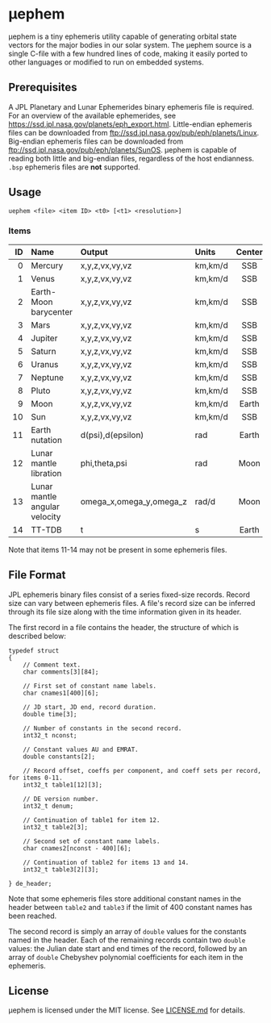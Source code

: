# μephem

μephem is a tiny ephemeris utility capable of generating orbital state vectors for the major bodies in our solar system. The μephem source is a single C-file with a few hundred lines of code, making it easily ported to other languages or modified to run on embedded systems.

## Prerequisites

A JPL Planetary and Lunar Ephemerides binary ephemeris file is required. For an overview of the available ephemerides, see <https://ssd.jpl.nasa.gov/planets/eph_export.html>. Little-endian ephemeris files can be downloaded from <ftp://ssd.jpl.nasa.gov/pub/eph/planets/Linux>. Big-endian ephemeris files can be downloaded from <ftp://ssd.jpl.nasa.gov/pub/eph/planets/SunOS>. μephem is capable of reading both little and big-endian files, regardless of the host endianness. `.bsp` ephemeris files are **not** supported.

## Usage

	uephem <file> <item ID> <t0> [<t1> <resolution>]

### Items

| ID | Name                          | Output                  | Units   | Center |
|---:|:------------------------------|:------------------------|:--------|:------:|
|  0 | Mercury                       | x,y,z,vx,vy,vz          | km,km/d | SSB    |
|  1 | Venus                         | x,y,z,vx,vy,vz          | km,km/d | SSB    |
|  2 | Earth-Moon barycenter         | x,y,z,vx,vy,vz          | km,km/d | SSB    |
|  3 | Mars                          | x,y,z,vx,vy,vz          | km,km/d | SSB    |
|  4 | Jupiter                       | x,y,z,vx,vy,vz          | km,km/d | SSB    |
|  5 | Saturn                        | x,y,z,vx,vy,vz          | km,km/d | SSB    |
|  6 | Uranus                        | x,y,z,vx,vy,vz          | km,km/d | SSB    |
|  7 | Neptune                       | x,y,z,vx,vy,vz          | km,km/d | SSB    |
|  8 | Pluto                         | x,y,z,vx,vy,vz          | km,km/d | SSB    |
|  9 | Moon                          | x,y,z,vx,vy,vz          | km,km/d | Earth  |
| 10 | Sun                           | x,y,z,vx,vy,vz          | km,km/d | SSB    |
| 11 | Earth nutation                | d(psi),d(epsilon)       | rad     | Earth  |
| 12 | Lunar mantle libration        | phi,theta,psi           | rad     | Moon   |
| 13 | Lunar mantle angular velocity | omega_x,omega_y,omega_z | rad/d   | Moon   |
| 14 | TT-TDB                        | t                       | s       | Earth  |

Note that items 11-14 may not be present in some ephemeris files.

## File Format

JPL ephemeris binary files consist of a series fixed-size records. Record size can vary between ephemeris files. A file's record size can be inferred through its file size along with the time information given in its header.

The first record in a file contains the header, the structure of which is described below:

	typedef struct
	{
		// Comment text.
		char comments[3][84];
		
		// First set of constant name labels.
		char cnames1[400][6];
		
		// JD start, JD end, record duration.
		double time[3];
		
		// Number of constants in the second record.
		int32_t nconst;
		
		// Constant values AU and EMRAT.
		double constants[2];
		
		// Record offset, coeffs per component, and coeff sets per record, for items 0-11.
		int32_t table1[12][3];
		
		// DE version number.
		int32_t denum;
		
		// Continuation of table1 for item 12.
		int32_t table2[3];
		
		// Second set of constant name labels.
		char cnames2[nconst - 400][6];
		
		// Continuation of table2 for items 13 and 14.
		int32_t table3[2][3];
		
	} de_header;

Note that some ephemeris files store additional constant names in the header between `table2` and `table3` if the limit of 400 constant names has been reached.

The second record is simply an array of `double` values for the constants named in the header. Each of the remaining records contain two `double` values: the Julian date start and end times of the record, followed by an array of `double` Chebyshev polynomial coefficients for each item in the ephemeris.

## License

μephem is licensed under the MIT license. See [LICENSE.md](./LICENSE.md) for details.
